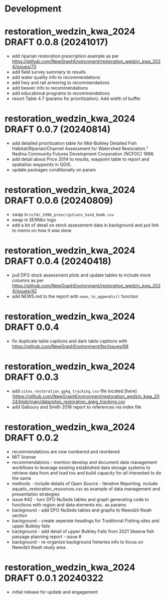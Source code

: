 # Development


# restoration_wedzin_kwa_2024 DRAFT 0.0.8 (20241017)

  - add riparian restoration prescription example as per https://github.com/NewGraphEnvironment/restoration_wedzin_kwa_2024/issues/73
  - add field survey summary to results
  - add water quality info to recommendations
  - add hwy and rail armoring to recommendations
  - add beaver info to recommendations
  - add educational programs to recommendations
  - resort Table 4.7 (params for prioritization).  Add width of buffer


# restoration_wedzin_kwa_2024 DRAFT 0.0.7 (20240814)

  - add detailed prioritization table for Mid-Bulkley Detailed Fish Habitat/Riparian/Channel Assessment for Watershed Restoration.” Nadina Community Futures Development Corporation (NCFDC) 1998.
  - add detail about Price 2014 to results, waypoint table to report and spatialize waypoints in QGIS.
  - update packages conditionally on param


# restoration_wedzin_kwa_2024 DRAFT 0.0.6 (20240809)
  
  - swap in `ncfdc_1998_prescriptions_hand_bomb.csv` 
  - swap in SERNbc logo
  - add a bit of detail on stock assessment data in background and put link to memo on how it was done

# restoration_wedzin_kwa_2024 DRAFT 0.0.4 (20240418)

  - pull DFO stock assessment plots and update tables to include more columns as per https://github.com/NewGraphEnvironment/restoration_wedzin_kwa_2024/issues/42
  - add NEWS.md to the report with `news_to_appendix()` function

# restoration_wedzin_kwa_2024 DRAFT 0.0.4

  - fix duplicate table captions and dark table captions with https://github.com/NewGraphEnvironment/fpr/issues/68

# restoration_wedzin_kwa_2024 DRAFT 0.0.3

  
  - add `sites_restoration_gpkg_tracking.csv` file located [here](https://github.com/NewGraphEnvironment/restoration_wedzin_kwa_2024/blob/main/data/sites_restoration_gpkg_tracking.csv
  - add Gaboury and Smith 2016 report to references via index file


# restoration_wedzin_kwa_2024 DRAFT 0.0.2
  
  - recommendations are now numbered and reordered
  - MIT license
  - recommendations - mention develop and document data management workflows to leverage existing established data storage systems to retrieve data from and load too and build capacity for all interested to do the same
  - methods - include details of Open Source - Iterative Reporting. include aquatic_restoration_resources.csv as example of data management and presentation strategies 
  - issue #42 - turn DFO NuSeds tables and graph generating code to functions with region and data elements etc. as params
  - background - add DFO NuSeds tables and graphs to Neexdzii Kwah section
  - background - create seperate headings for Traditional Fishing sites and upper Bulkley falls
  - background - add detail of upper Bulkley Falls from 2021 Skeena fish passage planning report - issue #
  - background - re-organize background fisheries info to focus on Neexdzii Kwah study area.


# restoration_wedzin_kwa_2024 DRAFT 0.0.1 20240322

  * initial release for update and engagement
  
